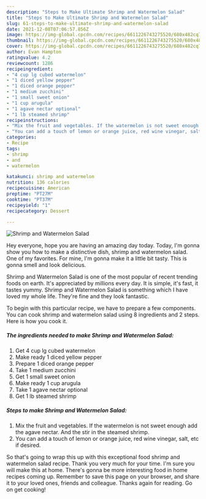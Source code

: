 ```yaml
---
description: "Steps to Make Ultimate Shrimp and Watermelon Salad"
title: "Steps to Make Ultimate Shrimp and Watermelon Salad"
slug: 61-steps-to-make-ultimate-shrimp-and-watermelon-salad
date: 2021-12-08T07:06:57.856Z
image: https://img-global.cpcdn.com/recipes/6611226743275520/680x482cq70/shrimp-and-watermelon-salad-recipe-main-photo.jpg
thumbnail: https://img-global.cpcdn.com/recipes/6611226743275520/680x482cq70/shrimp-and-watermelon-salad-recipe-main-photo.jpg
cover: https://img-global.cpcdn.com/recipes/6611226743275520/680x482cq70/shrimp-and-watermelon-salad-recipe-main-photo.jpg
author: Evan Hampton
ratingvalue: 4.2
reviewcount: 1286
recipeingredient:
- "4 cup lg cubed watermelon"
- "1 diced yellow pepper"
- "1 diced orange pepper"
- "1 medium zucchini"
- "1 small sweet onion"
- "1 cup arugula"
- "1 agave nectar optional"
- "1 lb steamed shrimp"
recipeinstructions:
- "Mix the fruit and vegetables. If the watermelon is not sweet enough add the agave nectar. And the stir in the steamed shrimp."
- "You can add a touch of lemon or orange juice, red wine vinegar, salt, etc if desired."
categories:
- Recipe
tags:
- shrimp
- and
- watermelon

katakunci: shrimp and watermelon 
nutrition: 136 calories
recipecuisine: American
preptime: "PT27M"
cooktime: "PT37M"
recipeyield: "1"
recipecategory: Dessert

---
```



![Shrimp and Watermelon Salad](https://img-global.cpcdn.com/recipes/6611226743275520/680x482cq70/shrimp-and-watermelon-salad-recipe-main-photo.jpg)

Hey everyone, hope you are having an amazing day today. Today, I'm gonna show you how to make a distinctive dish, shrimp and watermelon salad. One of my favorites. For mine, I'm gonna make it a little bit tasty. This is gonna smell and look delicious.



Shrimp and Watermelon Salad is one of the most popular of recent trending foods on earth. It's appreciated by millions every day. It is simple, it's fast, it tastes yummy. Shrimp and Watermelon Salad is something which I have loved my whole life. They're fine and they look fantastic.


To begin with this particular recipe, we have to prepare a few components. You can cook shrimp and watermelon salad using 8 ingredients and 2 steps. Here is how you cook it.

<!--inarticleads1-->

##### The ingredients needed to make Shrimp and Watermelon Salad:

1. Get 4 cup lg cubed watermelon
1. Make ready 1 diced yellow pepper
1. Prepare 1 diced orange pepper
1. Take 1 medium zucchini
1. Get 1 small sweet onion
1. Make ready 1 cup arugula
1. Take 1 agave nectar optional
1. Get 1 lb steamed shrimp




<!--inarticleads2-->

##### Steps to make Shrimp and Watermelon Salad:

1. Mix the fruit and vegetables. If the watermelon is not sweet enough add the agave nectar. And the stir in the steamed shrimp.
1. You can add a touch of lemon or orange juice, red wine vinegar, salt, etc if desired.




So that's going to wrap this up with this exceptional food shrimp and watermelon salad recipe. Thank you very much for your time. I'm sure you will make this at home. There's gonna be more interesting food in home recipes coming up. Remember to save this page on your browser, and share it to your loved ones, friends and colleague. Thanks again for reading. Go on get cooking!
